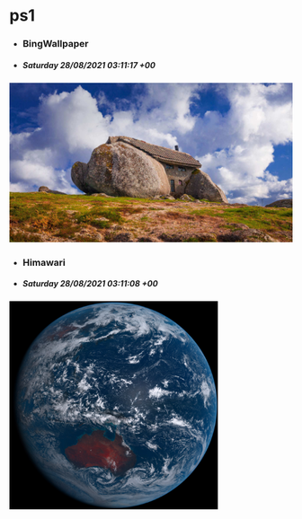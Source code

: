 # ps1

- ### BingWallpaper
- ##### Saturday 28/08/2021 03:11:17 +00
<img src="BingWallpaper/latest.jpg" width="700" height="auto" title="👉  BingWallpaper  👈">


- ### Himawari 
- ##### Saturday 28/08/2021 03:11:08 +00
<img src="Himawari/latest.jpg" width="auto" height="371" title="👉  Himawari  👈">







